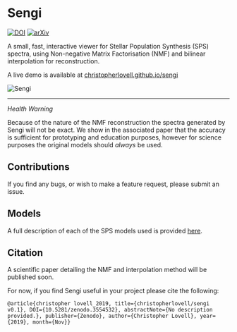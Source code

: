 # Sengi

[![DOI](https://zenodo.org/badge/DOI/10.5281/zenodo.3554532.svg)](https://doi.org/10.5281/zenodo.3554532)
[![arXiv](https://img.shields.io/badge/arXiv-11911.12713-red.svg)](https://arxiv.org/abs/1911.12713)

A small, fast, interactive viewer for Stellar Population Synthesis (SPS) spectra, using Non-negative Matrix Factorisation (NMF) and bilinear interpolation for reconstruction.

A live demo is available at [christopherlovell.github.io/sengi](christopherlovell.github.io/sengi)

![Sengi](https://www.christopherlovell.co.uk/sengi/images/sengi.jpg)

--- 

_Health Warning_

Because of the nature of the NMF reconstruction the spectra generated by Sengi will not be exact. We show in the associated paper that the accuracy is sufficient for prototyping and education purposes, however for science purposes the original models should *always* be used.

## Contributions
If you find any bugs, or wish to make a feature request, please submit an issue.

## Models
A full description of each of the SPS models used is provided [here](https://www.christopherlovell.co.uk/sengi/models.html).

## Citation

A scientific paper detailing the NMF and interpolation method will be published soon.

For now, if you find Sengi useful in your project please cite the following:

    @article{christopher lovell_2019, title={christopherlovell/sengi v0.1}, DOI={10.5281/zenodo.3554532}, abstractNote={No description provided.}, publisher={Zenodo}, author={Christopher Lovell}, year={2019}, month={Nov}}


